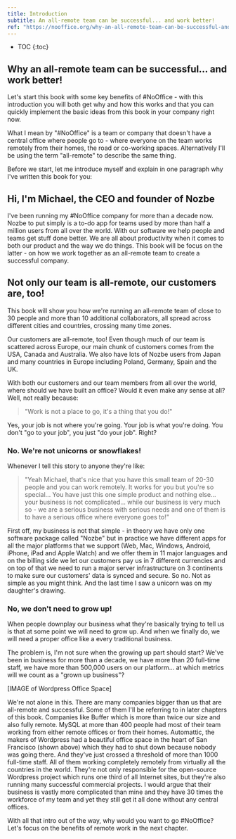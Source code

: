 ```yaml
---
title: Introduction
subtitle: An all-remote team can be successful... and work better!
ref: "https://nooffice.org/why-an-all-remote-team-can-be-successful-and-work-better-why-go-nooffice-video-a6694138ed1c/"
---
```


* TOC
{:toc}

## Why an all-remote team can be successful... and work better!

Let's start this book with some key benefits of #NoOffice - with this introduction you will both get why and how this works and that you can quickly implement the basic ideas from this book in your company right now.

What I mean by "#NoOffice" is a team or company that doesn't have a central office where people go to - where everyone on the team works remotely from their homes, the road or co-working spaces. Alternatively I'll be using the term "all-remote" to describe the same thing.

Before we start, let me introduce myself and explain in one paragraph why I've written this book for you:

## Hi, I'm Michael, the CEO and founder of Nozbe

I've been running my #NoOffice company for more than a decade now. Nozbe to put simply is a to-do app for teams used by more than half a million users from all over the world. With our software we help people and teams get stuff done better. We are all about productivity when it comes to both our product and the way we do things. This book will be focus on the latter - on how we work together as an all-remote team to create a successful company.

## Not only our team is all-remote, our customers are, too!

This book will show you how we're running an all-remote team of close to 30 people and more than 10 additional collaborators, all spread across different cities and countries, crossing many time zones.

Our customers are all-remote, too! Even though much of our team is scattered across Europe, our main chunk of customers comes from the USA, Canada and Australia. We also have lots of Nozbe users from Japan and many countries in Europe including Poland, Germany, Spain and the UK.

With both our customers and our team members from all over the world, where should we have built an office? Would it even make any sense at all? Well, not really because:

> "Work is not a place to go, it's a thing that you do!"

Yes, your job is not where you're going. Your job is what you're doing. You don't "go to your job", you just "do your job". Right?

### No. We're not unicorns or snowflakes!

Whenever I tell this story to anyone they're like:

> "Yeah Michael, that's nice that you have this small team of 20-30 people and you can work remotely. It works for you but you're so special... You have just this one simple product and nothing else... your business is not complicated... while our business is very much so - we are a serious business with serious needs and one of them is to have a serious office where everyone goes to!"

First off, my business is not that simple - in theory we have only one software package called "Nozbe" but in practice we have different apps for all the major platforms that we support (Web, Mac, Windows, Android, iPhone, iPad and Apple Watch) and we offer them in 11 major languages and on the billing side we let our customers pay us in 7 different currencies and on top of that we need to run a major server infrastructure on 3 continents to make sure our customers' data is synced and secure. So no. Not as simple as you might think. And the last time I saw a unicorn was on my daughter's drawing. 

### No, we don't need to grow up!

When people downplay our business what they're basically trying to tell us is that at some point we will need to grow up. And when we finally do, we will need a proper office like a every traditional business.

The problem is, I'm not sure when the growing up part should start? We've been in business for more than a decade, we have more than 20 full-time staff, we have more than 500,000 users on our platform... at which metrics will we count as a "grown up business"?

[IMAGE of Wordpress Office Space]

We're not alone in this. There are many companies bigger than us that are all-remote and successful. Some of them I'll be referring to in later chapters of this book. Companies like Buffer which is more than twice our size and also fully remote. MySQL at more than 400 people had most of their team working from either remote offices or from their homes. Automattic, the makers of Wordpress had a beautiful office space in the heart of San Francisco (shown above) which they had to shut down because nobody was going there. And they've just crossed a threshold of more than 1000 full-time staff. All of them working completely remotely from virtually all the countries in the world. They're not only responsible for the open-source Wordpress project which runs one third of all Internet sites, but they're also running many successful commercial projects. I would argue that their business is vastly more complicated than mine and they have 30 times the workforce of my team and yet they still get it all done without any central offices.

With all that intro out of the way, why would you want to go #NoOffice? Let's focus on the benefits of remote work in the next chapter.